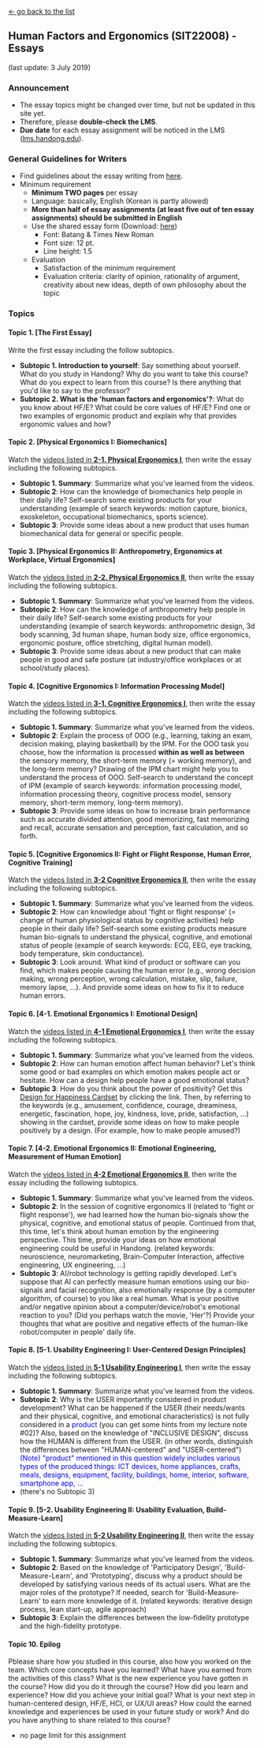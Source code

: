 [← go back to the list](HFE00.md)

## Human Factors and Ergonomics (SIT22008) - Essays
(last update: 3 July 2019)

### Announcement
- The essay topics might be changed over time, but not be updated in this site yet.
- Therefore, please **double-check the LMS**.
- **Due date** for each essay assignment will be noticed in the LMS ([lms.handong.edu](https://lms.handong.edu)).

### General Guidelines for Writers
- Find guidelines about the essay writing from [here](HFE00.md#philosophy-about-essay-writing).
- Minimum requirement
	- **Minimum TWO pages** per essay
	- Language: basically, English (Korean is partly allowed)
	- **More than half of essay assignments (at least five out of ten essay assignments) should be submitted in English**
	- Use the shared essay form (Download: [here](https://goo.gl/Lh7d4a))
		- Font: Batang & Times New Roman
		- Font size: 12 pt.
		- Line height: 1.5
	- Evaluation
		- Satisfaction of the minimum requirement
		- Evaluation criteria: clarity of opinion, rationality of argument, creativity about new ideas, depth of own philosophy about the topic

### Topics

#### Topic 1. [The First Essay]
Write the first essay including the follow subtopics.
- **Subtopic 1. Introduction to yourself**: Say something about yourself. What do you study in Handong? Why do you want to take this course? What do you expect to learn from this course? Is there anything that you'd like to say to the professor?
- **Subtopic 2. What is the 'human factors and ergonomics'?**: What do you know about HF/E? What could be core values of HF/E? Find one or two examples of ergonomic product and explain why that provides ergonomic values and how?

#### Topic 2. [Physical Ergonomics I: Biomechanics]
Watch the [videos listed in **2-1. Physical Ergonomics I**](HFE02_1.md), then write the essay including the following subtopics.
- **Subtopic 1. Summary**: Summarize what you've learned from the videos.
- **Subtopic 2**: How can the knowledge of biomechanics help people in their daily life? Self-search some existing products for your understanding (example of search keywords: motion capture, bionics, exoskeleton, occupational biomechanics, sports science).
- **Subtopic 3**: Provide some ideas about a new product that uses human biomechanical data for general or specific people.

#### Topic 3. [Physical Ergonomics II: Anthropometry, Ergonomics at Workplace, Virtual Ergonomics]
Watch the [videos listed in **2-2. Physical Ergonomics II**](HFE02_2.md), then write the essay including the following subtopics.
- **Subtopic 1. Summary**: Summarize what you've learned from the videos.
- **Subtopic 2**: How can the knowledge of anthropometry help people in their daily life? Self-search some existing products for your understanding (example of search keywords: anthropometric design, 3d body scanning, 3d human shape, human body size, office ergonomics, ergonomic posture, office stretching, digital human model).
- **Subtopic 3**: Provide some ideas about a new product that can make people in good and safe posture (at industry/office workplaces or at school/study places).

#### Topic 4. [Cognitive Ergonomics I: Information Processing Model]
Watch the [videos listed in **3-1. Cognitive Ergonomics I**](HFE03_1.md), then write the essay including the following subtopics.
- **Subtopic 1. Summary**: Summarize what you've learned from the videos.
- **Subtopic 2**: Explain the process of OOO (e.g., learning, taking an exam, decision making, playing basketball) by the IPM. For the OOO task you choose, how the information is processed **within as well as between** the sensory memory, the short-term memory (= working memory), and the long-term memory? Drawing of the IPM chart might help you to understand the process of OOO. Self-search to understand the concept of IPM (example of search keywords: information processing model, information processing theory, cognitive process model, sensory memory, short-term memory, long-term memory).
- **Subtopic 3**: Provide some ideas on how to increase brain performance such as accurate divided attention, good memorizing, fast memorizing and recall, accurate sensation and perception, fast calculation, and so forth.

#### Topic 5. [Cognitive Ergonomics II: Fight or Flight Response, Human Error, Cognitive Training]
Watch the [videos listed in **3-2 Cognitive Ergonomics II**](HFE03_2.md), then write the essay including the following subtopics.
- **Subtopic 1. Summary**: Summarize what you've learned from the videos.
- **Subtopic 2**: How can knowledge about 'fight or flight response' (= change of human physiological status by cognitive activities) help people in their daily life? Self-search some existing products measure human bio-signals to understand the physical, cognitive, and emotional status of people (example of search keywords: ECG, EEG, eye tracking, body temperature, skin conductance).
- **Subtopic 3**: Look around. What kind of product or software can you find, which makes people causing the human error (e.g., wrong decision making, wrong perception, wrong calculation, mistake, slip, failure, memory lapse, ...). And provide some ideas on how to fix it to reduce human errors.

#### Topic 6. [4-1. Emotional Ergonomics I: Emotional Design]
Watch the [videos listed in **4-1 Emotional Ergonomics I**](HFE04_1.md), then write the essay including the following subtopics.
- **Subtopic 1. Summary**: Summarize what you've learned from the videos.
- **Subtopic 2**: How can human emotion affect human behavior? Let's think some good or bad examples on which emotion makes people act or hesitate. How can a design help people have a good emotional status?
- **Subtopic 3**: How do you think about the power of positivity? Get this [Design for Happiness Cardset](https://repository.tudelft.nl/islandora/object/uuid:22a4e066-a1ab-468c-bd78-6c2c3e39e064/datastream/OBJ/download) by clicking the link. Then, by referring to the keywords (e.g., amusement, confidence, courage, dreaminess, energetic, fascination, hope, joy, kindness, love, pride, satisfaction, ...) showing in the cardset, provide some ideas on how to make people positively by a design. (For example, how to make people amused?)

#### Topic 7. [4-2. Emotional Ergonomics II: Emotional Engineering, Measurement of Human Emotion]
Watch the [videos listed in **4-2 Emotional Ergonomics II**](HFE04_2.md), then write the essay including the following subtopics.
- **Subtopic 1. Summary**: Summarize what you've learned from the videos.
- **Subtopic 2**: In the session of cognitive ergonomics II (related to 'fight or flight response'), we had learned how the human bio-signals show the physical, cognitive, and emotional status of people. Continued from that, this time, let's think about human emotion by the engineering perspective. This time, provide your ideas on how emotional engineering could be useful in Handong. (related keywords: neuroscience, neuromarketing, Brain-Computer Interaction, affective engineering, UX engineering, ...)
- **Subtopic 3**: AI/robot technology is getting rapidly developed. Let's suppose that AI can perfectly measure human emotions using our bio-signals and facial recognition, also emotionally response (by a computer algorithm, of course) to you like a real human. What is your positive and/or negative opinion about a computer/device/robot's emotional reaction to you? (Did you perhaps watch the movie, 'Her'?) Provide your thoughts that what are positive and negative effects of the human-like robot/computer in people' daily life.

#### Topic 8. [5-1. Usability Engineering I: User-Centered Design Principles]
Watch the [videos listed in **5-1 Usability Engineering I**](HFE05_1.md), then write the essay including the following subtopics.
- **Subtopic 1. Summary**: Summarize what you've learned from the videos.
- **Subtopic 2**: Why is the USER importantly considered in product development? What can be happened if the USER (their needs/wants and their physical, cognitive, and emotional characteristics) is not fully considered in a <font color="blue">product</font> (you can get some hints from my lecture note #02)? Also, based on the knowledge of "INCLUSIVE DESIGN", discuss how the HUMAN is different from the USER. (in other words, distinguish the differences between "HUMAN-centered" and "USER-centered")<br><font color="blue">(Note) "product" mentioned in this question widely includes various types of the produced things: ICT devices, home appliances, crafts, meals, designs, equipment, facility, buildings, home, interior, software, smartphone app, ...</font>
- (there's no Subtopic 3)

#### Topic 9. [5-2. Usability Engineering II: Usability Evaluation, Build-Measure-Learn]
Watch the [videos listed in **5-2 Usability Engineering II**](HFE05_2.md), then write the essay including the following subtopics.
- **Subtopic 1. Summary**: Summarize what you've learned from the videos.
- **Subtopic 2**: Based on the knowledge of 'Participatory Design', 'Build-Measure-Learn', and 'Prototyping', discuss why a product should be developed by satisfying various needs of its actual users. What are the major roles of the prototype? If needed, search for 'Build-Measure-Learn' to earn more knowledge of it. (related keywords: iterative design process, lean start-up, agile approach)
- **Subtopic 3**: Explain the differences between the low-fidelity prototype and the high-fidelity prototype.

#### Topic 10. Epilog
Pblease share how you studied in this course, also how you worked on the team. Which core concepts have you learned? What have you earned from the activities of this class? What is the new experience you have gotten in the course? How did you do it through the course? How did you learn and experience? How did you achieve your initial goal? What is your next step in human-centered design, HF/E, HCI, or UX/UI areas? How could the earned knowledge and experiences be used in your future study or work? And do you have anything to share related to this course?
- no page limit for this assignment